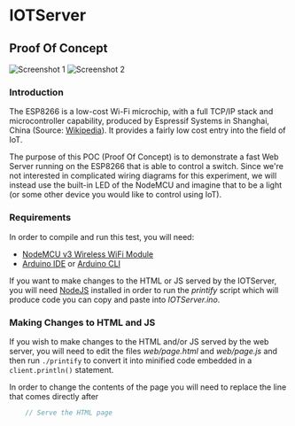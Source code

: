 # IOTServer
## Proof Of Concept

![Screenshot 1](/images/screenshot1.png)
![Screenshot 2](/images/screenshot2.png)


### Introduction

The ESP8266 is a low-cost Wi-Fi microchip, with a full TCP/IP stack and
microcontroller capability, produced by Espressif Systems in Shanghai, China
(Source: [Wikipedia](https://en.wikipedia.org/wiki/ESP8266)). It provides a
fairly low cost entry into the field of IoT.

The purpose of this POC (Proof Of Concept) is to demonstrate a fast Web Server
running on the ESP8266 that is able to control a switch. Since we're not
interested in complicated wiring diagrams for this experiment, we will instead
use the built-in LED of the NodeMCU and imagine that to be a light (or some
other device you would like to control using IoT).


### Requirements

In order to compile and run this test, you will need:
* [NodeMCU v3 Wireless WiFi Module](http://www.nodemcu.com/index_en.html)
* [Arduino IDE](https://www.arduino.cc/en/Main/Software) or [Arduino CLI](https://github.com/arduino/arduino-cli)

If you want to make changes to the HTML or JS served by the IOTServer, you will
need [NodeJS](https://nodejs.org/en/) installed in order to run the *printify*
script which will produce code you can copy and paste into  *IOTServer.ino*.


### Making Changes to HTML and JS

If you wish to make changes to the HTML and/or JS served by the web server, you
will need to edit the files *web/page.html* and *web/page.js* and then run
`./printify` to convert it into minified code embedded in a `client.println()`
statement.

In order to change the contents of the page you will need to replace the line
that comes directly after
```cpp
    // Serve the HTML page
```
